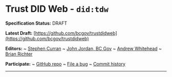 Trust DID Web - `did:tdw`
==================

**Specification Status:** DRAFT

**Latest Draft:**
  [https://github.com/bcgov/trustdidweb](https://github.com/bcgov/trustdidweb)

**Editors:**
~ [Stephen Curran](https://github.com/swcurran)
~ [John Jordan, BC Gov](https://github.com/jljordan42)
~ [Andrew Whitehead](https://github.com/andrewwhitehead)
~ [Brian Richter](https://github.com/brianorwhatever)

**Participate:**
~ [GitHub repo](https://github.com/bcgov/trustdidweb)
~ [File a bug](https://github.com/bcgov/trustdidweb/issues)
~ [Commit history](https://github.com/bcgov/trustdidweb/commits/main)

------------------------------------

